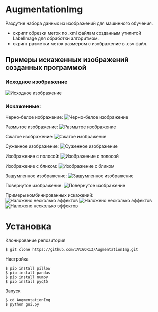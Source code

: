 # AugmentationImg
Раздутие набора данных из изображений для машинного обучения.
+ скрипт обрезки меток по .xml файлам созданным утилитой LabelImage для обработки алгоритмом.
+ скрипт разметки меток размером с изображение в .csv файл.

## Примеры искаженных изображений созданных программой
### Исходное изображение   
![Исходное изображение](https://github.com/IVIGOR13/AugmentationImg/blob/master/example/image_three.png)
### Искаженные:
Черно-белое иображение: 
![Черно-белое изображение](https://github.com/IVIGOR13/AugmentationImg/blob/master/example/image_three_black-white.png)

Размытое изображение: 
![Размытое изображение](https://github.com/IVIGOR13/AugmentationImg/blob/master/example/image_three_blur.png)

Сжатое изображение: 
![Сжатое изображение](https://github.com/IVIGOR13/AugmentationImg/blob/master/example/image_three_compress.png)

Суженное изображение: 
![Суженное изображение](https://github.com/IVIGOR13/AugmentationImg/blob/master/example/image_three_stretch.png)

Изображение с полосой: 
![Изображение с полосой](https://github.com/IVIGOR13/AugmentationImg/blob/master/example/image_three_dark_strip_1.png)

Изображение с бликом: 
![Изображение с бликом](https://github.com/IVIGOR13/AugmentationImg/blob/master/example/image_three_glare_1.png)

Зашумленное изображение: 
![Зашумленное изображение](https://github.com/IVIGOR13/AugmentationImg/blob/master/example/image_three_noises.png)

Повернутое изображение: 
![Повернутое изображение](https://github.com/IVIGOR13/AugmentationImg/blob/master/example/image_three_turn-10.png)

Примеры комбинированных искажений: 
![Наложено несколько эффектов](https://github.com/IVIGOR13/AugmentationImg/blob/master/example/image_three_combo_0.png)
![Наложено несколько эффектов](https://github.com/IVIGOR13/AugmentationImg/blob/master/example/image_three_combo_1.png)
![Наложено несколько эффектов](https://github.com/IVIGOR13/AugmentationImg/blob/master/example/image_three_combo_2.png)

# Установка

Клонирование репозитория
```
$ git clone https://github.com/IVIGOR13/AugmentationImg.git
```
Настройка 
```
$ pip install pillow
$ pip install pandas
$ pip install numpy
$ pip install pyqt5
```
Запуск
```
$ cd AugmentationImg
$ python gui.py
```
